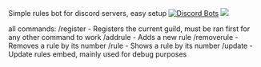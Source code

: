 Simple rules bot for discord servers, easy setup 
[![Discord Bots](https://top.gg/api/widget/943502294136291388.svg)](https://top.gg/bot/943502294136291388)
<a href="https://discordbotlist.com/bots/943502294136291388"><img src="https://discordbotlist.com/api/v1/bots/943502294136291388/widget"></a>

all commands:
/register - Registers the current guild, must be ran first for any other command to work
/addrule - Adds a new rule
/removerule - Removes a rule by its number
/rule - Shows a rule by its number
/update - Update rules embed, mainly used for debug purposes
